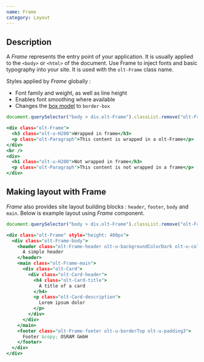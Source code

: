 ```yaml
---
name: Frame
category: Layout
---
```


## Description

A *Frame* represents the entry point of your application. It is usually applied
to the `<body>` or `<html>` of the document. Use Frame to inject fonts and basic
typography into your site. It is used with the `olt-Frame` class name.

Styles applied by *Frame* globally :

- Font family and weight, as well as line height
- Enables font smoothing where available
- Changes the [box model](https://developer.mozilla.org/en-US/docs/Learn/CSS/Introduction_to_CSS/Box_model) to `border-box`

```frame.js hidden
document.querySelector("body > div.olt-Frame").classList.remove("olt-Frame");
```

```frame.html
<div class="olt-Frame">
  <h3 class="olt-u-H200">Wrapped in frame</h3>
  <p class="olt-Paragraph">This content is wrapped in a olt-Frame</p>
</div>
<br />
<div>
  <h1 class="olt-u-H200">Not wrapped in frame</h3>
  <p class="olt-Paragraph">This content is not wrapped in a frame</p>
</div>
```

## Making layout with Frame

*Frame* also provides site layout building blocks : `header`, `footer`,
`body` and `main`. Below is example layout using *Frame* component.

```frame.js hidden
document.querySelector("body > div.olt-Frame").classList.remove("olt-Frame");
```

```layout.html
<div class="olt-Frame" style="height: 400px">
  <div class="olt-Frame-body">
    <header class="olt-Frame-header olt-u-backgroundColorDark olt-u-colorLight olt-u-textLight olt-u-padding3 olt-u-marginBottom5">
      A simple header
    </header>
    <main class="olt-Frame-main">
      <div class="olt-Card">
        <div class="olt-Card-header">
          <h4 class="olt-Card-title">
            A title of a card
          </h4>
          <p class="olt-Card-description">
            Lorem ipsum dolor
          </p>
        </div>
      </div>
    </main>
    <footer class="olt-Frame-footer olt-u-borderTop olt-u-padding3">
      Footer &copy; OSRAM GmbH
    </footer>
  </div>
</div>
```
